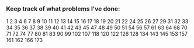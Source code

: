 ### Keep track of what problems I've done:
1
2
3
4
6
7
8
9
10
11
12
13
14
15
16
17 
18
19
20
21
22
24
25
26
27
29
31
32
33
34
35
36
37
38
39
40
41
42
43
45
47
48
49
50
51
54
56
57
61
63
64
68
70
71
72
74
77
80
81
83
90
99
102
107
118
120
122
126
128
134
143
145
153
157
161
162
166
173
